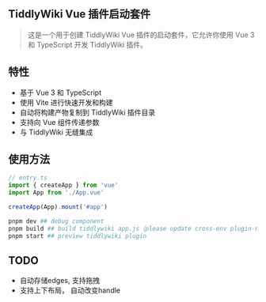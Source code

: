 ## TiddlyWiki Vue 插件启动套件

> 这是一个用于创建 TiddlyWiki Vue 插件的启动套件，它允许你使用 Vue 3 和 TypeScript 开发 TiddlyWiki 插件。

## 特性

* 基于 Vue 3 和 TypeScript
* 使用 Vite 进行快速开发和构建
* 自动将构建产物复制到 TiddlyWiki 插件目录
* 支持向 Vue 组件传递参数
* 与 TiddlyWiki 无缝集成

## 使用方法


```ts
// entry.ts
import { createApp } from 'vue'
import App from './App.vue'

createApp(App).mount('#app')
```

```bash
pnpm dev ## debug component
pnpm build ## build tiddlywiki app.js（please update cross-env plugin-name var)
pnpm start ## preview tiddlywiki plugin
```

## TODO

<!-- vue-flow -->
* 自动存储edges, 支持拖拽
* 支持上下布局， 自动改变handle

